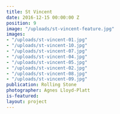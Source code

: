 ```yaml
---
title: St Vincent
date: 2016-12-15 00:00:00 Z
position: 9
image: "/uploads/st-vincent-feature.jpg"
images:
- "/uploads/st-vincent-01.jpg"
- "/uploads/st-vincent-10.jpg"
- "/uploads/st-vincent-07.jpg"
- "/uploads/st-vincent-04.jpg"
- "/uploads/st-vincent-05.jpg"
- "/uploads/st-vincent-02.jpg"
- "/uploads/st-vincent-08.jpg"
- "/uploads/st-vincent-09.jpg"
publication: Rolling Stone
photographer: Agnes Lloyd-Platt
is-featured: 
layout: project
---
```


